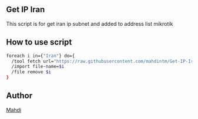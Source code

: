 ## Get IP Iran

This script is for get iran ip subnet and added to address list mikrotik

## How to use script

```bash
foreach i in={"Iran"} do={
  /tool fetch url="https://raw.githubusercontent.com/mahdintm/Get-IP-Iran/main/list.rsc" dst-path=Iran
  /import file-name=$i
  /file remove $i
}
```

## Author

[Mahdi](https://github.com/mahdintm)
